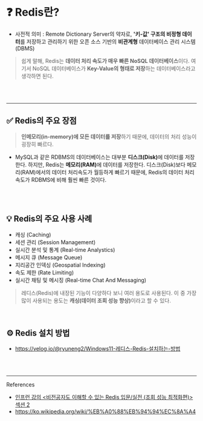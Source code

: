 <p><img alt="" src="https://velog.velcdn.com/images/ryuneng2/post/73c28e9f-3fa8-4ca9-83b7-eba5a8b21b85/image.png" /></p>
<h1 id="❓-redis란">❓ Redis란?</h1>
<ul>
<li>사전적 의미
: Remote Dictionary Server의 약자로, <strong>'키-값' 구조의 비정형 데이터</strong>를 저장하고 관리하기 위한 오픈 소스 기반의 <strong>비관계형</strong> 데이터베이스 관리 시스템(DBMS)</li>
</ul>
<blockquote>
<p>쉽게 말해, Redis는 <strong>데이터 처리 속도가 매우 빠른 NoSQL 데이터베이스</strong>이다.
여기서 NoSQL 데이터베이스가 <strong>Key-Value의 형태로 저장</strong>하는 데이터베이스라고 생각하면 된다.</p>
</blockquote>
<br />
<br />

<hr />
<h2 id="✅-redis의-주요-장점">✅ Redis의 주요 장점</h2>
<blockquote>
<p><strong>인메모리(in-memory)에 모든 데이터를 저장</strong>하기 때문에, 데이터의 처리 성능이 굉장히 빠르다.</p>
</blockquote>
<ul>
<li>MySQL과 같은 RDBMS의 데이터베이스는 대부분 <strong>디스크(Disk)</strong>에 데이터를 저장한다.
하지만, Redis는 <strong>메모리(RAM)</strong>에 데이터를 저장한다. 디스크(Disk)보다 메모리(RAM)에서의 데이터 처리속도가 월등하게 빠르기 때문에, Redis의 데이터 처리 속도가 RDBMS에 비해 훨씬 빠른 것이다.</li>
</ul>
<br />
<br />

<h2 id="💡-redis의-주요-사용-사례">💡 Redis의 주요 사용 사례</h2>
<ul>
<li>캐싱 (Caching)</li>
<li>세션 관리 (Session Management)</li>
<li>실시간 분석 및 통계 (Real-time Analystics)</li>
<li>메시지 큐 (Message Queue)</li>
<li>지리공간 인덱싱 (Geospatial Indexing)</li>
<li>속도 제한 (Rate Limiting)</li>
<li>실시간 채팅 및 메시징 (Real-time Chat And Messaging)</li>
</ul>
<blockquote>
<p>레디스(Redis)에 내장된 기능이 다양하다 보니 여러 용도로 사용된다.
이 중 가장 많이 사용되는 용도는 <strong>캐싱(데이터 조회 성능 향상)</strong>이라고 할 수 있다.</p>
</blockquote>
<br />

<h2 id="⚙️-redis-설치-방법">⚙️ Redis 설치 방법</h2>
<ul>
<li><a href="https://velog.io/@ryuneng2/Windows11-%EB%A0%88%EB%94%94%EC%8A%A4-Redis-%EC%84%A4%EC%B9%98%ED%95%98%EB%8A%94-%EB%B0%A9%EB%B2%95">
https://velog.io/@ryuneng2/Windows11-레디스-Redis-설치하는-방법</a>

</li>
</ul>
<br />
<br />

<hr />
<p>References</p>
<ul>
<li><a href="https://www.inflearn.com/course/%EB%B9%84%EC%A0%84%EA%B3%B5%EC%9E%90-redis-%EC%9E%85%EB%AC%B8-%EC%84%B1%EB%8A%A5-%EC%B5%9C%EC%A0%81%ED%99%94/dashboard">인프런 강의 &lt;비전공자도 이해할 수 있는 Redis 입문/실전 (조회 성능 최적화편)&gt; 섹션 2</a></li>
<li><a href="https://ko.wikipedia.org/wiki/%EB%A0%88%EB%94%94%EC%8A%A4">https://ko.wikipedia.org/wiki/%EB%A0%88%EB%94%94%EC%8A%A4</a></li>
</ul>